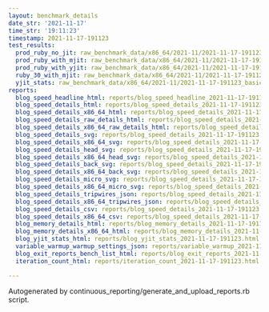 ```yaml
---
layout: benchmark_details
date_str: '2021-11-17'
time_str: '19:11:23'
timestamp: 2021-11-17-191123
test_results:
  prod_ruby_no_jit: raw_benchmark_data/x86_64/2021-11/2021-11-17-191123_basic_benchmark_prod_ruby_no_jit.json
  prod_ruby_with_mjit: raw_benchmark_data/x86_64/2021-11/2021-11-17-191123_basic_benchmark_prod_ruby_with_mjit.json
  prod_ruby_with_yjit: raw_benchmark_data/x86_64/2021-11/2021-11-17-191123_basic_benchmark_prod_ruby_with_yjit.json
  ruby_30_with_mjit: raw_benchmark_data/x86_64/2021-11/2021-11-17-191123_basic_benchmark_ruby_30_with_mjit.json
  yjit_stats: raw_benchmark_data/x86_64/2021-11/2021-11-17-191123_basic_benchmark_yjit_stats.json
reports:
  blog_speed_headline_html: reports/blog_speed_headline_2021-11-17-191123.html
  blog_speed_details_html: reports/blog_speed_details_2021-11-17-191123.html
  blog_speed_details_x86_64_html: reports/blog_speed_details_2021-11-17-191123.x86_64.html
  blog_speed_details_raw_details_html: reports/blog_speed_details_2021-11-17-191123.raw_details.html
  blog_speed_details_x86_64_raw_details_html: reports/blog_speed_details_2021-11-17-191123.x86_64.raw_details.html
  blog_speed_details_svg: reports/blog_speed_details_2021-11-17-191123.svg
  blog_speed_details_x86_64_svg: reports/blog_speed_details_2021-11-17-191123.x86_64.svg
  blog_speed_details_head_svg: reports/blog_speed_details_2021-11-17-191123.head.svg
  blog_speed_details_x86_64_head_svg: reports/blog_speed_details_2021-11-17-191123.x86_64.head.svg
  blog_speed_details_back_svg: reports/blog_speed_details_2021-11-17-191123.back.svg
  blog_speed_details_x86_64_back_svg: reports/blog_speed_details_2021-11-17-191123.x86_64.back.svg
  blog_speed_details_micro_svg: reports/blog_speed_details_2021-11-17-191123.micro.svg
  blog_speed_details_x86_64_micro_svg: reports/blog_speed_details_2021-11-17-191123.x86_64.micro.svg
  blog_speed_details_tripwires_json: reports/blog_speed_details_2021-11-17-191123.tripwires.json
  blog_speed_details_x86_64_tripwires_json: reports/blog_speed_details_2021-11-17-191123.x86_64.tripwires.json
  blog_speed_details_csv: reports/blog_speed_details_2021-11-17-191123.csv
  blog_speed_details_x86_64_csv: reports/blog_speed_details_2021-11-17-191123.x86_64.csv
  blog_memory_details_html: reports/blog_memory_details_2021-11-17-191123.html
  blog_memory_details_x86_64_html: reports/blog_memory_details_2021-11-17-191123.x86_64.html
  blog_yjit_stats_html: reports/blog_yjit_stats_2021-11-17-191123.html
  variable_warmup_warmup_settings_json: reports/variable_warmup_2021-11-17-191123.warmup_settings.json
  blog_exit_reports_bench_list_html: reports/blog_exit_reports_2021-11-17-191123.bench_list.html
  iteration_count_html: reports/iteration_count_2021-11-17-191123.html

---
```

Autogenerated by continuous_reporting/generate_and_upload_reports.rb script.
